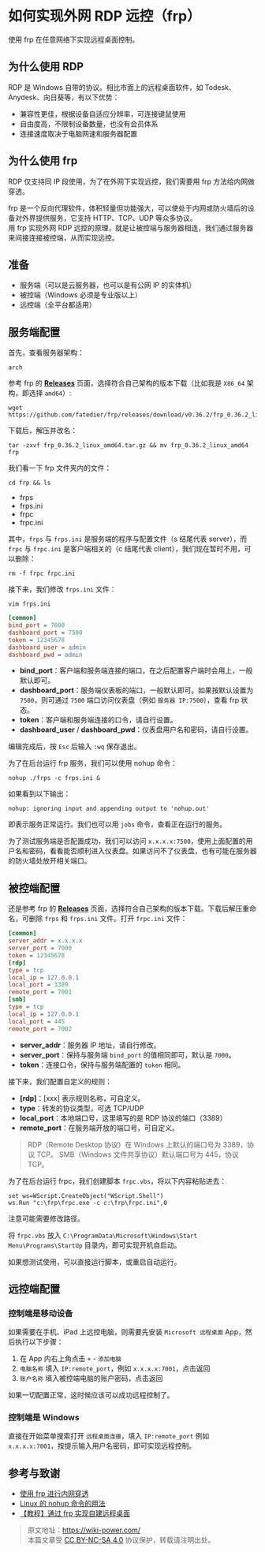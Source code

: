# 如何实现外网 RDP 远控（frp）

使用 frp 在任意网络下实现远程桌面控制。

## 为什么使用 RDP

RDP 是 Windows 自带的协议。相比市面上的远程桌面软件，如 Todesk、Anydesk、向日葵等，有以下优势：

- 兼容性更佳，根据设备自适应分辨率，可连接键鼠使用
- 自由度高，不限制设备数量，也没有会员体系
- 连接速度取决于电脑网速和服务器配置

## 为什么使用 frp

RDP 仅支持同 IP 段使用，为了在外网下实现远控，我们需要用 frp 方法给内网做穿透。

frp 是一个反向代理软件，体积轻量但功能强大，可以使处于内网或防火墙后的设备对外界提供服务，它支持 HTTP、TCP、UDP 等众多协议。  
用 frp 实现外网 RDP 远控的原理，就是让被控端与服务器相连，我们通过服务器来间接连接被控端，从而实现远控。

## 准备

- 服务端（可以是云服务器，也可以是有公网 IP 的实体机）
- 被控端（Windows 必须是专业版以上）
- 远控端（全平台都适用）

## 服务端配置

首先，查看服务器架构：

```shell
arch
```

参考 frp 的 [**Releases**](https://github.com/fatedier/frp/releases) 页面，选择符合自己架构的版本下载（比如我是 `X86_64` 架构，即选择 `amd64`）:

```shell
wget https://github.com/fatedier/frp/releases/download/v0.36.2/frp_0.36.2_linux_amd64.tar.gz
```

下载后，解压并改名：

```shell
tar -zxvf frp_0.36.2_linux_amd64.tar.gz && mv frp_0.36.2_linux_amd64 frp
```

我们看一下 frp 文件夹内的文件：

```shell
cd frp && ls
```

- frps
- frps.ini
- frpc
- frpc.ini

其中，`frps` 与 `frps.ini` 是服务端的程序与配置文件（s 结尾代表 server），而 `frpc` 与 `frpc.ini` 是客户端相关的（c 结尾代表 client），我们现在暂时不用，可以删除：

```shell
rm -f frpc frpc.ini
```

接下来，我们修改 `frps.ini` 文件：

```shell
vim frps.ini
```

```ini title="frps.ini"
[common]
bind_port = 7000
dashboard_port = 7500
token = 12345678
dashboard_user = admin
dashboard_pwd = admin
```

- **bind_port**：客户端和服务端连接的端口，在之后配置客户端时会用上，一般默认即可。
- **dashboard_port**：服务端仪表板的端口，一般默认即可。如果按默认设置为 `7500`，则可通过 `7500` 端口访问仪表盘（例如 `服务器 IP:7500`），查看 frp 状态。
- **token**：客户端和服务端连接的口令，请自行设置。
- **dashboard_user** / **dashboard_pwd**：仪表盘用户名和密码，请自行设置。

编辑完成后，按 `Esc` 后输入 `:wq` 保存退出。

为了在后台运行 frp 服务，我们可以使用 nohup 命令：

```shell
nohup ./frps -c frps.ini &
```

如果看到以下输出：

```shell
nohup: ignoring input and appending output to 'nohup.out'
```

即表示服务正常运行。我们也可以用 `jobs` 命令，查看正在运行的服务。

为了测试服务端是否配置成功，我们可以访问 `x.x.x.x:7500`，使用上面配置的用户名和密码，看看能否顺利进入仪表盘。如果访问不了仪表盘，也有可能在服务器的防火墙处放开相关端口。

## 被控端配置

还是参考 frp 的 [**Releases**](https://github.com/fatedier/frp/releases) 页面，选择符合自己架构的版本下载。下载后解压重命名，可删除 `frps` 和 `frps.ini` 文件。打开 `frpc.ini` 文件：

```ini title="frpc.ini"
[common]
server_addr = x.x.x.x
server_port = 7000
token = 12345678
[rdp]
type = tcp
local_ip = 127.0.0.1
local_port = 3389
remote_port = 7001
[smb]
type = tcp
local_ip = 127.0.0.1
local_port = 445
remote_port = 7002
```

- **server_addr**：服务器 IP 地址，请自行修改。
- **server_port**：保持与服务端 `bind_port` 的值相同即可，默认是 `7000`。
- **token**：连接口令，保持与服务端配置的 `token` 相同。

接下来，我们配置自定义的规则：

- **[rdp]**：[xxx] 表示规则名称，可自定义。
- **type**：转发的协议类型，可选 TCP/UDP
- **local_port**：本地端口号，这里填写的是 RDP 协议的端口（3389）
- **remote_port**：在服务端开放的端口号，可自定义。

> RDP（Remote Desktop 协议）在 Windows 上默认的端口号为 3389，协议 TCP。
> SMB（Windows 文件共享协议）默认端口号为 445，协议 TCP。

为了在后台运行 frpc，我们创建脚本 `frpc.vbs`，将以下内容粘贴进去：

```vbscript title="frpc.vbs"
set ws=WScript.CreateObject("WScript.Shell")
ws.Run "c:\frp\frpc.exe -c c:\frp\frpc.ini",0
```

注意可能需要修改路径。

将 `frpc.vbs` 放入 `C:\ProgramData\Microsoft\Windows\Start Menu\Programs\StartUp` 目录内，即可实现开机自启动。

如果想测试使用，可以直接运行脚本，或重启自动运行。

## 远控端配置

### 控制端是移动设备

如果需要在手机、iPad 上远控电脑，则需要先安装 `Microsoft 远程桌面` App，然后执行以下步骤：

1. 在 App 内右上角点击 `+` - `添加电脑`
2. `电脑名称` 填入 `IP:remote_port`，例如 `x.x.x.x:7001`，点击返回
3. `账户名称` 填入被控端电脑的账户密码，点击返回

如果一切配置正常，这时候应该可以成功远程控制了。

### 控制端是 Windows

直接在开始菜单搜索打开 `远程桌面连接`，填入 `IP:remote_port` 例如 `x.x.x.x:7001`，按提示输入用户名密码，即可实现远程控制。

## 参考与致谢

- [使用 frp 进行内网穿透](https://sspai.com/post/52523)
- [Linux 的 nohup 命令的用法](https://ehlxr.me/2017/01/18/Linux-%E7%9A%84-nohup-%E5%91%BD%E4%BB%A4%E7%9A%84%E7%94%A8%E6%B3%95/)
- [【教程】通过 frp 实现自建远程桌面](https://pa.ci/77.html)

> 原文地址：<https://wiki-power.com/>  
> 本篇文章受 [CC BY-NC-SA 4.0](https://creativecommons.org/licenses/by/4.0/deed.zh) 协议保护，转载请注明出处。
